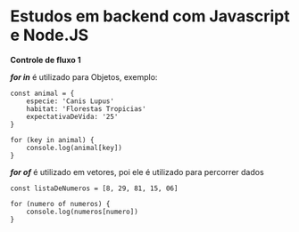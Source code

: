 # Estudos em backend com Javascript e Node.JS

**Controle de fluxo 1**

***for in*** é utilizado para Objetos, exemplo:

    const animal = {
        especie: 'Canis Lupus'
        habitat: 'Florestas Tropicias'
        expectativaDeVida: '25'
    }

    for (key in animal) {
        console.log(animal[key])
    }


***for of*** é utilizado em vetores, poi ele é utilizado para percorrer dados

    const listaDeNumeros = [8, 29, 81, 15, 06]

    for (numero of numeros) {
        console.log(numeros[numero])
    }